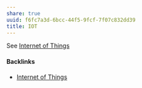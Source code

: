 ```yaml
---
share: true
uuid: f6fc7a3d-6bcc-44f5-9fcf-7f07c832dd39
title: IOT
---
```

See [Internet of Things](../48fe8904-225b-4aea-9663-804ce3520455)

#### Backlinks

* [Internet of Things](/48fe8904-225b-4aea-9663-804ce3520455)